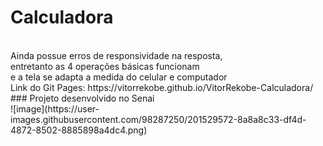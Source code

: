 # Calculadora
<br>
Ainda possue erros de responsividade na resposta,<br> entretanto as 4 operações básicas funcionam <br> e a tela se adapta a medida do celular e computador<br>
Link do Git Pages: https://vitorrekobe.github.io/VitorRekobe-Calculadora/
### Projeto desenvolvido no Senai
<br>
![image](https://user-images.githubusercontent.com/98287250/201529572-8a8a8c33-df4d-4872-8502-8885898a4dc4.png)
